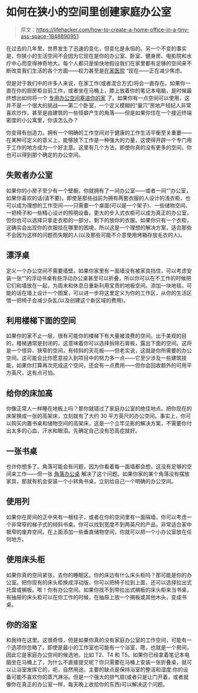 # 如何在狭小的空间里创建家庭办公室

> 原文：<https://lifehacker.com/how-to-create-a-home-office-in-a-tiny-ass-space-1848890951>

在过去的几年里，世界发生了迅速的变化，但变化是永恒的。另一个不变的事实是，你狭小的生活空间不会因为它现在是你的办公室、卧室、健身房、电影院和水疗中心而变得神奇地大。每个人都只是愉快地假设我们在家里都有足够的空间来不断改变我们生活的各个方面——权力甚至是[在家医院](https://healthtechmagazine.net/article/2021/10/hospital-home-future-healthcare) “现在——正在减少焦虑。



但是对于我们中的许多人来说，在家工作(或者混合方式)将会一直存在。如果你一直在你的厨房柜台前工作，或者坐在马桶上，膝上放着你的笔记本电脑，是时候最终想出如何将一个 [专用办公空间塞进你的家](https://lifehacker.com/how-to-create-a-designated-work-space-in-your-home-1842453861) 了。如果你有一点空间可以使用，这并不是一个很大的挑战——第二个卧室，一个定义模糊的“巢穴”房地产经纪人非常喜欢炒作，甚至是由建筑的一些怪癖产生的角落——但是如果你住在一个接近终端密度的小公寓里，你该怎么办？

你变得有创造力。拥有一个明确的工作空间对于健康的工作生活平衡至关重要——在某种可定义的意义上，能够放下工作是一种强大的力量，这使得开辟一个专门用于工作的地方成为一个好主意。这里有几个方法，即使你真的没有更多的空间，你也可以得到那个确定的办公空间。

## 失败者办公室

如果你的小房子至少有一个壁橱，你就拥有了一间办公室——或者一间“”办公室，如果你喜欢的话(请不要)。即使是那些战前为拥有两套衣服的人设计的浅衣柜，也可以成为理想的工作空间——只需要一个桌面(可以是一个架子)、一些储物空间、一把椅子和一些精心设计的照明设备。更大的步入式衣柜可以成为真正的办公室，但你也可以选择只拿走衣柜的一部分，剩下的放你的衣服。如果你只有一个衣柜，这确实会出现你的衣服挂在哪里的困境，所以这是一个理想的解决方案，适合那些不会因为这样的问题而失眠的人(以及那些可能不介意使用烤箱存放毛衣的人)。

## 漂浮桌

定义一个办公空间不需要墙壁。如果你家里有一面墙没有被家具挡住，可以考虑安装一张“”的浮动书桌有些浮动办公桌甚至可以折叠，所以你可以在不工作的时候把它们和墙放在一起，为周末和休息日重新利用宝贵的地板空间。添加一块地毯，可能的话在墙上设计一个图案，可以进一步将这里定义为你的工作区，从你的生活区借一把椅子会减少杂乱(以及创建这个新区域的费用)。

## 利用楼梯下面的空间

如果你的家不止一层，很有可能你的楼梯下有大量被浪费的空间。出于美观的目的，楼梯通常是封闭的，这意味着你可以选择拆除石膏板，露出下面的空间。这将是一个怪异、狭窄的空间，有倾斜的天花板——但老实说，这就是你所需要的办公空间。这可能会比你愿意投入到项目中的努力多一点——它至少涉及一些建筑技能，如果你打算再次完成这个空间，还会有一点费用——但你会回收额外的可用平方英尺，这有点可怕。

## 给你的床加高

你像正常人一样睡在地板上吗？那你就错过了家庭办公室的绝佳地点。把你现在的床架换成一张的高架床，立刻就有了大约 30 平方英尺的办公空间。事实上，你可以购买内置书桌和储物空间的高架床，这是一个立竿见影的解决方案，不需要你付出太多的心血、汗水和眼泪。先确定自己没有恐高症就好。

## 一张书桌

也许你想多了。角落可能会有问题，因为你看着每一面墙都会想，这没有足够的空间来工作——但一张 [角落办公桌](https://www.target.com/c/desks-home-office-furniture/corner-desks/-/N-5xtmvZnkd8s) 解决了这个问题。如果你家的某个角落没有摆放家具，那就有机会安装一个小转角书桌，立刻给自己一个明确的办公空间。

## **使用列**

如果你在房间的正中央有一根柱子，或者在你的空间里有一面隔墙，你可以考虑一个非常窄的梯子式的倾斜书桌。你可以找到宽度不到两英尺的产品，非常适合家中极窄的废弃空间。在上面添加一些垂直储物空间，你就可以把一个小办公室放在任何地方。

## 使用床头柜

如果你真的空间紧张，去你的睡眠区。你的床边有什么床头柜吗？那可能是你的办公室。把你现有的床头柜换成浮动版，你可以把椅子拉到上面，还可以选择拉出式托盘或搁板。嘭！你有办公空间。如果你找不到带拉出式搁板的床头柜来当书桌，有抽屉的床头柜可以在你工作的时候，在抽屉上放一个搁板或其他木头，变成书桌。

## 你的浴室

和我待在这里。这很奇怪，但是如果你真的没有家庭办公室的工作空间，可能有一个选项你忽略了。即使是最小的工作室也可能有一个浴室，嗯，也就是一个房间，因此它是家庭办公空间的候选地，比如 T2、T4 和 T5。如果你已经拿着笔记本电脑坐在马桶上了，为什么不直接提交呢？你只需要在马桶上安装一张折叠桌，就可以让浴室发挥它的，呃，自然用途。主要的缺点是保持浴室的整洁和湿度:你的设备可能不喜欢你的蒸汽淋浴。但是一个强大的排气扇(或者只是让门开着，或者就像你在真正的办公室一样，每天晚上收拾你的东西)可以解决这个问题。